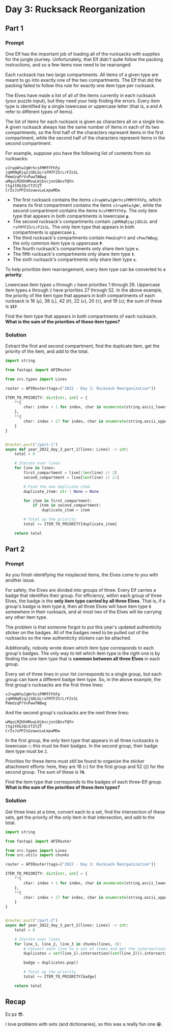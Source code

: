 # Day 3: Rucksack Reorganization

## Part 1

### Prompt

One Elf has the important job of loading all of the rucksacks with supplies for the jungle journey.
Unfortunately, that Elf didn't quite follow the packing instructions, and so a few items now need to be rearranged.

Each rucksack has two large compartments.
All items of a given type are meant to go into exactly one of the two compartments.
The Elf that did the packing failed to follow this rule for exactly one item type per rucksack.

The Elves have made a list of all of the items currently in each rucksack (your puzzle input), but they need your help finding the errors.
Every item type is identified by a single lowercase or uppercase letter (that is, a and A refer to different types of items).

The list of items for each rucksack is given as characters all on a single line.
A given rucksack always has the same number of items in each of its two compartments, so the first half of the characters represent items in the first compartment, while the second half of the characters represent items in the second compartment.

For example, suppose you have the following list of contents from six rucksacks:

```
vJrwpWtwJgWrhcsFMMfFFhFp
jqHRNqRjqzjGDLGLrsFMfFZSrLrFZsSL
PmmdzqPrVvPwwTWBwg
wMqvLMZHhHMvwLHjbvcjnnSBnvTQFn
ttgJtRGJQctTZtZT
CrZsJsPPZsGzwwsLwLmpwMDw
```

- The first rucksack contains the items `vJrwpWtwJgWrhcsFMMfFFhFp`, which means its first compartment contains the items `vJrwpWtwJgWr`, while the second compartment contains the items `hcsFMMfFFhFp`. The only item type that appears in both compartments is lowercase **`p`**.
- The second rucksack's compartments contain `jqHRNqRjqzjGDLGL` and `rsFMfFZSrLrFZsSL`. The only item type that appears in both compartments is uppercase **`L`**.
- The third rucksack's compartments contain `PmmdzqPrV` and `vPwwTWBwg`; the only common item type is uppercase **`P`**.
- The fourth rucksack's compartments only share item type **`v`**.
- The fifth rucksack's compartments only share item type **`t`**.
- The sixth rucksack's compartments only share item type **`s`**.

To help prioritize item rearrangement, every item type can be converted to a **priority**:

Lowercase item types `a` through `z` have priorities 1 through 26.
Uppercase item types `A` through `Z` have priorities 27 through 52.
In the above example, the priority of the item type that appears in both compartments of each rucksack is 16 (`p`), 38 (`L`), 42 (`P`), 22 (`v`), 20 (`t`), and 19 (`s`); the sum of these is **`157`**.

Find the item type that appears in both compartments of each rucksack.
**What is the sum of the priorities of those item types?**

### Solution

Extract the first and second compartment, find the duplicate item, get the priority of the item, and add to the total.

```python
import string

from fastapi import APIRouter

from src.types import Lines

router = APIRouter(tags=["2022 - Day 3: Rucksack Reorganization"])

ITEM_TO_PRIORITY: dict[str, int] = {
    **{
        char: index + 1 for index, char in enumerate(string.ascii_lowercase)
    },
    **{
        char: index + 27 for index, char in enumerate(string.ascii_uppercase)
    }
}


@router.post("/part-1")
async def year_2022_day_3_part_1(lines: Lines) -> int:
    total = 0

    # Iterate over lines
    for line in lines:
        first_compartment = line[:len(line) // 2]
        second_compartment = line[len(line) // 2:]

        # Find the one duplicate item
        duplicate_item: str | None = None

        for item in first_compartment:
            if item in second_compartment:
                duplicate_item = item

        # Total up the priority
        total += ITEM_TO_PRIORITY[duplicate_item]

    return total
```

## Part 2

### Prompt

As you finish identifying the misplaced items, the Elves come to you with another issue.

For safety, the Elves are divided into groups of three.
Every Elf carries a badge that identifies their group.
For efficiency, within each group of three Elves, the badge is the **only item type carried by all three Elves**.
That is, if a group's badge is item type `B`, then all three Elves will have item type `B` somewhere in their rucksack, and at most two of the Elves will be carrying any other item type.

The problem is that someone forgot to put this year's updated authenticity sticker on the badges.
All of the badges need to be pulled out of the rucksacks so the new authenticity stickers can be attached.

Additionally, nobody wrote down which item type corresponds to each group's badges.
The only way to tell which item type is the right one is by finding the one item type that is **common between all three Elves** in each group.

Every set of three lines in your list corresponds to a single group, but each group can have a different badge item type.
So, in the above example, the first group's rucksacks are the first three lines:

```
vJrwpWtwJgWrhcsFMMfFFhFp
jqHRNqRjqzjGDLGLrsFMfFZSrLrFZsSL
PmmdzqPrVvPwwTWBwg
```

And the second group's rucksacks are the next three lines:

```
wMqvLMZHhHMvwLHjbvcjnnSBnvTQFn
ttgJtRGJQctTZtZT
CrZsJsPPZsGzwwsLwLmpwMDw
```

In the first group, the only item type that appears in all three rucksacks is lowercase `r`; this must be their badges.
In the second group, their badge item type must be `Z`.

Priorities for these items must still be found to organize the sticker attachment efforts: here, they are 18 (`r`) for the first group and 52 (`Z`) for the second group.
The sum of these is **`70`**.

Find the item type that corresponds to the badges of each three-Elf group.
**What is the sum of the priorities of those item types?**

### Solution

Get three lines at a time, convert each to a set, find the intersection of these sets, get the priority of the only item in that intersection, and add to the total.

```python
import string

from fastapi import APIRouter

from src.types import Lines
from src.utils import chunks

router = APIRouter(tags=["2022 - Day 3: Rucksack Reorganization"])

ITEM_TO_PRIORITY: dict[str, int] = {
    **{
        char: index + 1 for index, char in enumerate(string.ascii_lowercase)
    },
    **{
        char: index + 27 for index, char in enumerate(string.ascii_uppercase)
    }
}


@router.post("/part-2")
async def year_2022_day_3_part_2(lines: Lines) -> int:
    total = 0

    # Iterate over lines
    for line_1, line_2, line_3 in chunks(lines, 3):
        # Convert each line to a set of items and get the intersections
        duplicates = set(line_1).intersection((set(line_2))).intersection((set(line_3)))

        badge = duplicates.pop()

        # Total up the priority
        total += ITEM_TO_PRIORITY[badge]

    return total
```

## Recap

Ez pz 😎.

I love problems with sets (and dictionaries), so this was a really fun one 😁.

